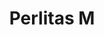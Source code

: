 ---
title: Perlitas M
date: 
draft: false

# descripcion
description : Cadena de plata

materials: Plata 925

color: Plateado

dimensions: 44cm largo

code: 04-12-0545

type: "Colgantes"

categories: []

price: $10.120,00

# Images
# first image will be shown in the product page
images:
  # - image: "images/path_to_image"
  # La ubicacion de las imagenes es imagenes/Colgantes/Colgantes.Cadenas/04-12-0545-perlitas-m
  - image: "./images/colgantes/cadenas/04-12-0545_a.JPG"
  - image: "./images/colgantes/cadenas/04-12-0545_b.JPG"
---